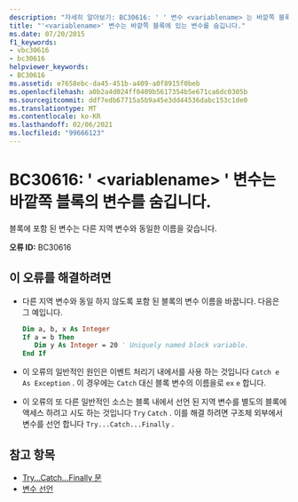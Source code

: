```yaml
---
description: "자세히 알아보기: BC30616: ' ' 변수 <variablename> 는 바깥쪽 블록의 변수를 숨깁니다."
title: "'<variablename>' 변수는 바깥쪽 블록에 있는 변수를 숨깁니다."
ms.date: 07/20/2015
f1_keywords:
- vbc30616
- bc30616
helpviewer_keywords:
- BC30616
ms.assetid: e7658ebc-da45-451b-a409-a0f8915f0beb
ms.openlocfilehash: a0b2a4d024ff0409b5617354b5e671ca6dc0305b
ms.sourcegitcommit: ddf7edb67715a5b9a45e3dd44536dabc153c1de0
ms.translationtype: MT
ms.contentlocale: ko-KR
ms.lasthandoff: 02/06/2021
ms.locfileid: "99666123"
---
```

# <a name="bc30616-variable-variablename-hides-a-variable-in-an-enclosing-block"></a>BC30616: ' \<variablename> ' 변수는 바깥쪽 블록의 변수를 숨깁니다.

블록에 포함 된 변수는 다른 지역 변수와 동일한 이름을 갖습니다.

 **오류 ID:** BC30616

## <a name="to-correct-this-error"></a>이 오류를 해결하려면

- 다른 지역 변수와 동일 하지 않도록 포함 된 블록의 변수 이름을 바꿉니다. 다음은 그 예입니다. 

    ```vb
    Dim a, b, x As Integer
    If a = b Then
       Dim y As Integer = 20 ' Uniquely named block variable.
    End If
    ```

- 이 오류의 일반적인 원인은 이벤트 처리기 내에서를 사용 하는 것입니다 `Catch e As Exception` . 이 경우에는 `Catch` 대신 블록 변수의 이름을로 `ex` `e` 합니다.

- 이 오류의 또 다른 일반적인 소스는 블록 내에서 선언 된 지역 변수를 별도의 블록에 액세스 하려고 시도 하는 것입니다 `Try` `Catch` . 이를 해결 하려면 구조체 외부에서 변수를 선언 합니다 `Try...Catch...Finally` .

## <a name="see-also"></a>참고 항목

- [Try...Catch...Finally 문](../statements/try-catch-finally-statement.md)
- [변수 선언](../../programming-guide/language-features/variables/variable-declaration.md)
